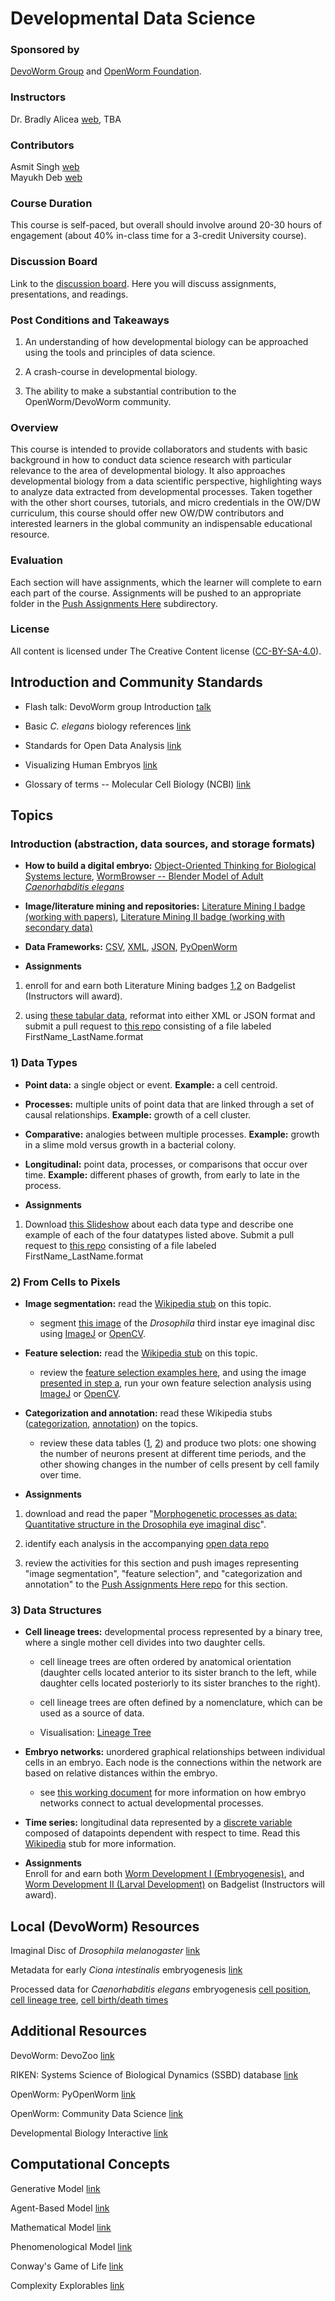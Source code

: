 # Developmental Data Science  
### Sponsored by  
[DevoWorm Group](https://devoworm.weebly.com/) and [OpenWorm Foundation](http://openworm.org/). 

### Instructors  
Dr. Bradly Alicea [web](https://bradly-alicea.weebly.com/), TBA

### Contributors
Asmit Singh [web](https://asmitks.github.io/)  
Mayukh Deb [web](https://mayukhdeb.github.io/)

### Course Duration  
This course is self-paced, but overall should involve around 20-30 hours of engagement (about 40% in-class time for a 3-credit University course).  

### Discussion Board
Link to the [discussion board](https://eliademy.com/app/a/courses/bdb7b0a934/discussions). Here you will discuss assignments, presentations, and readings.

### Post Conditions and Takeaways
1) An understanding of how developmental biology can be approached using the tools and principles of data science.  

2) A crash-course in developmental biology.  

3) The ability to make a substantial contribution to the OpenWorm/DevoWorm community.  

### Overview 
This course is intended to provide collaborators and students with basic background in how to conduct data science research with particular relevance to the area of developmental biology. It also approaches developmental biology from a data scientific perspective, highlighting ways to analyze data extracted from developmental processes. Taken together with the other short courses, tutorials, and micro credentials in the OW/DW curriculum, this course should offer new OW/DW contributors and interested learners in the global community an indispensable educational resource.

### Evaluation  
Each section will have assignments, which the learner will complete to earn each part of the course. Assignments will be pushed to an appropriate folder in the [Push Assignments Here](https://github.com/devoworm/OW-DW-Education/tree/master/Developmental%20Data%20Science/Push%20Assignments%20Here) subdirectory.


### License  
All content is licensed under The Creative Content license ([CC-BY-SA-4.0](https://github.com/devoworm/Licensing-DRM/blob/master/CC-BY-SA-4.0%20License.md)).  

## Introduction and Community Standards  
* Flash talk: DevoWorm group Introduction   [talk](https://www.youtube.com/watch?v=7jpksJcYK6E)  

* Basic _C. elegans_ biology references   [link](https://github.com/devoworm/devoworm.github.io/blob/master/Basic-C.%20elegans-Biology-References.md)  

* Standards for Open Data Analysis   [link](https://github.com/devoworm/devoworm.github.io/blob/master/Creating-Open-Datasets.md)  

* Visualizing Human Embryos   [link](https://embryo.asu.edu/pages/visualizing-human-embryos-1999-bradley-richard-smith)  

* Glossary of terms -- Molecular Cell Biology (NCBI)   [link](https://www.ncbi.nlm.nih.gov/books/NBK21607/)  

## Topics  

### Introduction (abstraction, data sources, and storage formats)   
* **How to build a digital embryo:** [Object-Oriented Thinking for Biological Systems lecture](https://drive.google.com/file/d/1kS8gUHAvTaAXQpJNZ548sRLq0uVP3tt2/view), [WormBrowser -- Blender Model of Adult _Caenorhabditis elegans_](http://browser.openworm.org/)

* **Image/literature mining and repositories:** [Literature Mining I badge (working with papers)](https://www.badgelist.com/Orthogonal-Research/Literature-Mining-I-working-with-papers), [Literature Mining II badge (working with secondary data)](https://www.badgelist.com/Orthogonal-Research/Literature-Mining-II-working-with-secondary-data)    

* **Data Frameworks:** [CSV](https://en.wikipedia.org/wiki/Comma-separated_values), [XML](https://www.w3schools.com/xml/default.asp), [JSON](https://www.w3schools.com/js/js_json_intro.asp), [PyOpenWorm](https://pypi.org/project/PyOpenWorm/)   

* **Assignments**
1) enroll for and earn both Literature Mining badges [1](https://www.badgelist.com/Orthogonal-Research/Literature-Mining-I-working-with-papers),[2](https://www.badgelist.com/Orthogonal-Research/Literature-Mining-II-working-with-secondary-data) on Badgelist (Instructors will award).   

2) using [these tabular data](https://github.com/devoworm/OW-DW-Education/blob/master/Data%20Repo/sampledata.csv), reformat into either XML or JSON format and submit a pull request to [this repo](https://github.com/devoworm/OW-DW-Education/tree/master/Data%20Repo) consisting of a file labeled FirstName_LastName.format


### 1) Data Types   
* **Point data:** a single object or event. **Example:** a cell centroid.

* **Processes:** multiple units of point data that are linked through a set of causal relationships. **Example:** growth of a cell cluster.

* **Comparative:** analogies between multiple processes. **Example:** growth in a slime mold versus growth in a bacterial colony.

* **Longitudinal:** point data, processes, or comparisons that occur over time. **Example:** different phases of growth, from early to late in the process.

* **Assignments**
1) Download [this Slideshow]() about each data type and describe one example of each of the four datatypes listed above. Submit a pull request to [this repo](https://github.com/devoworm/OW-DW-Education/tree/master/Developmental%20Data%20Science/Push%20Assignments%20Here/Data%20Types) consisting of a file labeled FirstName_LastName.format


### 2) From Cells to Pixels  
* **Image segmentation:** read the [Wikipedia stub](https://en.wikipedia.org/wiki/Image_segmentation) on this topic.

  * segment [this image](https://github.com/devoworm/Drosophila-imaginal-disc-segmentation/blob/master/Wolff-Gordon-Gordon-drawing.TIF) of the _Drosophila_ third instar eye imaginal disc using [ImageJ](https://imagej.nih.gov/ij/) or [OpenCV](https://opencv.org/).

* **Feature selection:** read the [Wikipedia stub](https://en.wikipedia.org/wiki/Image_segmentation) on this topic.

  * review the [feature selection examples here](https://github.com/devoworm/Drosophila-imaginal-disc-segmentation/tree/master/Areal%20Size%20Distributions), and using the image [presented in step a](https://github.com/devoworm/Drosophila-imaginal-disc-segmentation/blob/master/Wolff-Gordon-Gordon-drawing.TIF), run your own feature selection analysis using [ImageJ](https://imagej.nih.gov/ij/) or [OpenCV](https://opencv.org/).

* **Categorization and annotation:** read these Wikipedia stubs ([categorization](https://en.wikipedia.org/wiki/Categorization), [annotation](https://en.wikipedia.org/wiki/Annotation)) on the topics.

  * review these data tables ([1](https://github.com/devoworm/OW-DW-Education/blob/master/Data%20Repo/cellsbyfamily.csv), [2](https://github.com/devoworm/OW-DW-Education/blob/master/Data%20Repo/alladultcellsinembryo.csv)) and produce two plots: one showing the number of neurons present at different time periods, and the other showing changes in the number of cells present by cell family over time.

* **Assignments**
1) download and read the paper "[Morphogenetic processes as data: Quantitative structure in the Drosophila eye imaginal disc](https://www.biorxiv.org/content/10.1101/395640v1)".

2) identify each analysis in the accompanying [open data repo](https://github.com/devoworm/Drosophila-imaginal-disc-segmentation)

3) review the activities for this section and push images representing "image segmentation", "feature selection", and "categorization and annotation" to the [Push Assignments Here repo](https://github.com/devoworm/OW-DW-Education/tree/master/Developmental%20Data%20Science/Push%20Assignments%20Here) for this section.


### 3) Data Structures    
* **Cell lineage trees:** developmental process represented by a binary tree, where a single mother cell divides into two daughter cells. 

  * cell lineage trees are often ordered by anatomical orientation (daughter cells located anterior to its sister branch to the left, while daughter cells located posteriorly to its sister branches to the right).  

  * cell lineage trees are often defined by a nomenclature, which can be used as a source of data.
  
  * Visualisation: [Lineage Tree](http://wormweb.org/celllineage#c=P0&z=1) 

* **Embryo networks:** unordered graphical relationships between individual cells in an embryo. Each node is the connections within the network are based on relative distances within the embryo.  

  * see [this working document](https://github.com/devoworm/Theoretical-Types-of-Embryo-Developmental-Networks) for more information on how embryo networks connect to actual developmental processes.  

* **Time series:** longitudinal data represented by a [discrete variable](https://en.wikipedia.org/wiki/Continuous_or_discrete_variable#Discrete_variable) composed of datapoints dependent with respect to time. Read this [Wikipedia](https://en.wikipedia.org/wiki/Time_series) stub for more information.  

* **Assignments**  
Enroll for and earn both [Worm Development I (Embryogenesis)](https://www.badgelist.com/OpenWorm/Worm-Development-I-Embryogenesis), and [Worm Development II (Larval Development)](https://www.badgelist.com/OpenWorm/Worm-Development-II-Larval-Development) on Badgelist (Instructors will award). 


## Local (DevoWorm) Resources  
Imaginal Disc of _Drosophila melanogaster_     [link](https://github.com/devoworm/Drosophila-imaginal-disc-segmentation)  

Metadata for early _Ciona intestinalis_ embryogenesis   [link](https://github.com/devoworm/DevoWorm/tree/master/Ascidian%20Embryogenesis%20Data)

Processed data for _Caenorhabditis elegans_ embryogenesis   [cell position](https://github.com/devoworm/DevoWorm/tree/master/Positional%20Info), [cell lineage tree](https://github.com/devoworm/DevoWorm/tree/master/Lineage%20Tree%20DB), [cell birth/death times](https://github.com/devoworm/DevoWorm/tree/master/Cell%20Birth%20and%20Death%20Timing%20Data)


## Additional Resources   
DevoWorm: DevoZoo   [link](https://devoworm.github.io/)  

RIKEN: Systems Science of Biological Dynamics (SSBD) database   [link](http://ssbd.qbic.riken.jp/)  

OpenWorm: PyOpenWorm   [link](https://pypi.org/project/PyOpenWorm/)  

OpenWorm: Community Data Science   [link](https://github.com/devoworm/Data-Science)  

Developmental Biology Interactive   [link](http://www.devbio.biology.gatech.edu/)   


## Computational Concepts   
Generative Model   [link](https://en.wikipedia.org/wiki/Generative_model)  

Agent-Based Model   [link](https://en.wikipedia.org/wiki/Agent-based_model)  

Mathematical Model   [link](https://en.wikipedia.org/wiki/Mathematical_model)  

Phenomenological Model   [link](https://en.wikipedia.org/wiki/Phenomenological_model)  

Conway's Game of Life   [link](http://www.conwaylife.com/wiki/Conway%27s_Game_of_Life)  

Complexity Explorables   [link](http://www.complexity-explorables.org/)
